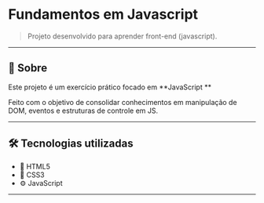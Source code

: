 # Fundamentos em Javascript

> Projeto desenvolvido para aprender front-end (javascript).
---

## 📖 Sobre

Este projeto é um exercício prático focado em **JavaScript **

Feito com o objetivo de consolidar conhecimentos em manipulação de DOM, eventos e estruturas de controle em JS.

---

## 🛠️ Tecnologias utilizadas

- 🧩 HTML5  
- 🎨 CSS3 
- ⚙️ JavaScript  

---
